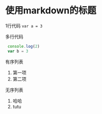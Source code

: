 # 使用markdown的标题

1行代码
`var a = 3`

多行代码
```javascript
 console.log(2)
 var b = 3
```
有序列表
1. 第一项
2. 第二项

无序列表

1. 哈哈
2. tutu